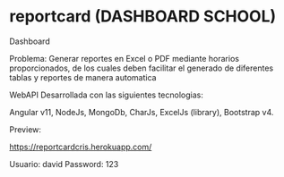 # reportcard (DASHBOARD SCHOOL)

Dashboard

Problema: Generar reportes en Excel o PDF mediante horarios proporcionados, de los cuales deben facilitar el generado de diferentes tablas y reportes de manera automatica

WebAPI Desarrollada con las siguientes tecnologias:

Angular v11, NodeJs, MongoDb, CharJs, ExcelJs (library), Bootstrap v4.

Preview:

https://reportcardcris.herokuapp.com/

Usuario: david Password: 123
